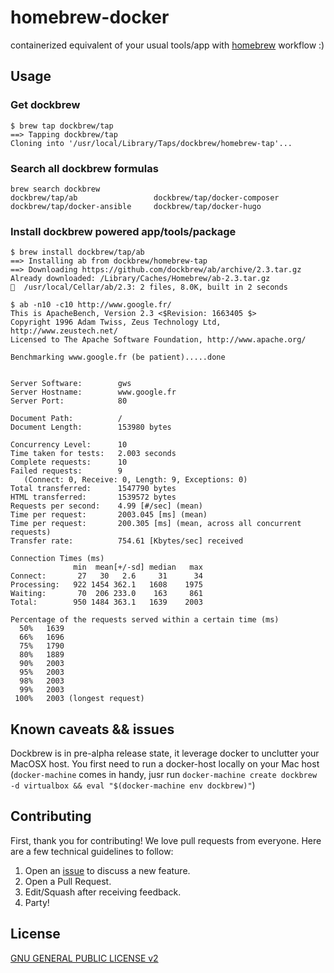 # homebrew-docker
containerized equivalent of your usual tools/app with [homebrew](http://brew.sh) workflow  :)

## Usage

### Get dockbrew
	$ brew tap dockbrew/tap
	==> Tapping dockbrew/tap
	Cloning into '/usr/local/Library/Taps/dockbrew/homebrew-tap'...

### Search all dockbrew formulas
	brew search dockbrew
	dockbrew/tap/ab                 dockbrew/tap/docker-composer
	dockbrew/tap/docker-ansible     dockbrew/tap/docker-hugo

### Install dockbrew powered app/tools/package
	$ brew install dockbrew/tap/ab
	==> Installing ab from dockbrew/homebrew-tap
	==> Downloading https://github.com/dockbrew/ab/archive/2.3.tar.gz
	Already downloaded: /Library/Caches/Homebrew/ab-2.3.tar.gz
	🍺  /usr/local/Cellar/ab/2.3: 2 files, 8.0K, built in 2 seconds

	$ ab -n10 -c10 http://www.google.fr/
	This is ApacheBench, Version 2.3 <$Revision: 1663405 $>
	Copyright 1996 Adam Twiss, Zeus Technology Ltd, http://www.zeustech.net/
	Licensed to The Apache Software Foundation, http://www.apache.org/

	Benchmarking www.google.fr (be patient).....done


	Server Software:        gws
	Server Hostname:        www.google.fr
	Server Port:            80

	Document Path:          /
	Document Length:        153980 bytes

	Concurrency Level:      10
	Time taken for tests:   2.003 seconds
	Complete requests:      10
	Failed requests:        9
	   (Connect: 0, Receive: 0, Length: 9, Exceptions: 0)
	Total transferred:      1547790 bytes
	HTML transferred:       1539572 bytes
	Requests per second:    4.99 [#/sec] (mean)
	Time per request:       2003.045 [ms] (mean)
	Time per request:       200.305 [ms] (mean, across all concurrent requests)
	Transfer rate:          754.61 [Kbytes/sec] received

	Connection Times (ms)
	              min  mean[+/-sd] median   max
	Connect:       27   30   2.6     31      34
	Processing:   922 1454 362.1   1608    1975
	Waiting:       70  206 233.0    163     861
	Total:        950 1484 363.1   1639    2003

	Percentage of the requests served within a certain time (ms)
	  50%   1639
	  66%   1696
	  75%   1790
	  80%   1889
	  90%   2003
	  95%   2003
	  98%   2003
	  99%   2003
	 100%   2003 (longest request)

## Known caveats && issues
Dockbrew is in pre-alpha release state, it leverage docker to unclutter your MacOSX host. You first need to run a docker-host locally on your Mac host (`docker-machine` comes in handy, jusr run `docker-machine create dockbrew -d virtualbox && eval "$(docker-machine env dockbrew)"`)

## Contributing
First, thank you for contributing! We love pull requests from everyone.
Here are a few technical guidelines to follow:

1. Open an [issue](https://github.com/dockbrew/homebrew-tap/issues) to discuss a new feature.
1. Open a Pull Request.
1. Edit/Squash after receiving feedback.
1. Party!

## License
[GNU GENERAL PUBLIC LICENSE v2](http://www.gnu.org/licenses/gpl-2.0.fr.html)